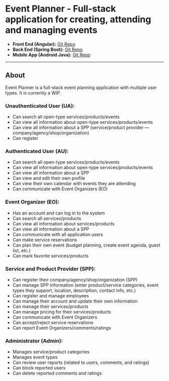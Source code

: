 # Event Planner - Full-stack application for creating, attending and managing events

- **Front End (Angular):** [Git Repo](https://github.com/kzi-nastava/iks-project-event-planner-siit-2024-team-10)
- **Back End (Spring Boot):** [Git Repo](https://github.com/kzi-nastava/iss-project-event-planner-siit-2024-team-10)
- **Mobile App (Android Java):** [Git Repo](https://github.com/kzi-nastava/ma-project-event-planner-siit-2024-team-10)

---

## About
Event Planner is a full-stack event planning application with multiple user types. It is currently a WIP.

### **Unauthenticated User (UA):**

* Can search all open-type services/products/events
* Can view all information about open-type services/products/events
* Can view all information about a SPP (service/product provider — company/agency/shop/organization)
* Can register

### **Authenticated User (AU):**

* Can search all open-type services/products/events
* Can view all information about open-type services/products/events
* Can view all information about a SPP
* Can view and edit their own profile
* Can view their own calendar with events they are attending
* Can communicate with Event Organizers (EO)

### **Event Organizer (EO):**

* Has an account and can log in to the system
* Can search all services/products
* Can view all information about services/products
* Can view all information about a SPP
* Can communicate with all application users
* Can make service reservations
* Can plan their own event (budget planning, create event agenda, guest list, etc.)
* Can mark favorite services/products

### **Service and Product Provider (SPP):**

* Can register their company/agency/shop/organization (SPP)
* Can manage SPP information (enter product/service categories, event types they support, location, description, contact info, etc.)
* Can register and manage employees
* Can manage their account and update their own information
* Can manage their services/products
* Can manage pricing for their services/products
* Can communicate with Event Organizers
* Can accept/reject service reservations
* Can report Event Organizers/comments/ratings


### **Administrator (Admin):**

* Manages service/product categories
* Manages event types
* Can review user reports (related to users, comments, and ratings)
* Can block reported users
* Can delete reported comments and ratings

